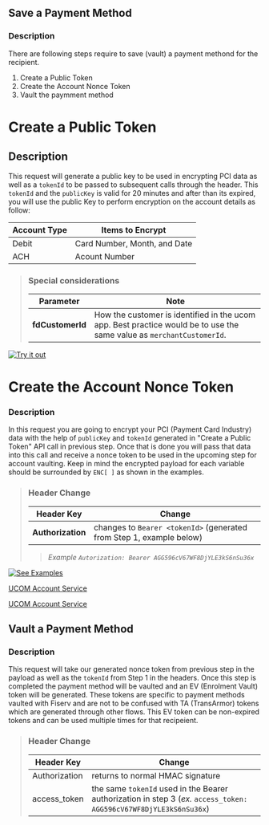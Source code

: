 ## Save a Payment Method

### Description

There are following steps require to save (vault) a payment methond for the recipient.

 1. Create a Public Token
 2. Create the Account Nonce Token
 3. Vault the paymment method


# Create a Public Token

## Description
This request will generate a public key to be used in encrypting PCI data as well as a `tokenId` to be passed to subsequent calls through the header. This `tokenId` and the `publicKey` is valid for 20 minutes and after than its expired, you will use the public Key to perform encryption  on the account details as follow:

| Account Type | Items to Encrypt             |
| ------------ | ---------------------------- |
| Debit        | Card Number, Month, and Date |
| ACH          | Acount Number                |

<!-- theme: success -->
>### Special considerations
>| Parameter               | Note                                                                                                                                                                                   |
>| ----------------------- | -------------------------------------------------------------------------------------------------------------------------------------------------------------------------------------- | 
>| **fdCustomerId**       | How the customer is identified in the ucom app. Best practice would be to use the same value as `merchantCustomerId`.                                                                 |


<!-- TODO: Needs correct link to Get Encryption Key API -->
[![Try it out](../../../../assets/images/button.png)](../api/?type=post&path=/ddp/v1/recipients)



# Create the Account Nonce Token

<!--
type: tab
titles: API, Hosted 
-->

### Description
In this request you are going to encrypt your PCI (Payment Card Industry) data with the help of `publicKey` and `tokenId` generated in "Create a Public Token" API call in previous step. Once that is done you will pass that data into this call and receive a nonce token to be used in the upcoming step for account vaulting. Keep in mind the encrypted payload for each variable should be surrounded by `ENC[ ]` as shown in the examples.

<!-- theme: failure -->
>### **Header Change**
>| Header Key | Change |
>| ---------- | ------ |
>| **Authorization** |  changes to `Bearer <tokenId>` (generated from Step 1, example below) |
>
><!-- theme: success-->
>> *Example `Autorization: Bearer AGG596cV67WF8DjYLE3kS6nSu36x`*

[![See Examples](../../../../assets/images/button.png)](/product/UniversalCommerce/api/?type=get&path=/v1/account-tokens/{nonceTokenId}&branch=develop&version=1.0.0)


[UCOM Account Service](/product/UniversalCommerce/api/?type=get&path=/v1/account-tokens/{nonceTokenId}&branch=develop&version=1.0.0)

<!--
type: tab
-->

[UCOM Account Service](/product/UniversalCommerce/api/?type=get&path=/v1/account-tokens/{nonceTokenId}&branch=develop&version=1.0.0)

<!-- type: tab-end -->

## Vault a Payment Method

### Description

This request will take our generated nonce token from previous step in the payload as well as the `tokenId` from Step 1 in the headers. Once this step is completed the payment method will be vaulted and an EV (Enrolment Vault) token will be generated. These tokens are specific to payment methods vaulted with Fiserv and are not to be confused with TA (TransArmor) tokens which are generated through other flows. This EV token can be non-expired tokens and can be used multiple times for that recipeient.

<!-- theme: failure -->
>### **Header Change**
>| Header Key | Change |
>| ---------- | ------ |
>| Authorization | returns to normal HMAC signature |
>| access_token  | the same `tokenId` used in the Bearer authorization in step 3 (*ex.* `access_token: AGG596cV67WF8DjYLE3kS6nSu36x`) |
><!-- TODO: ADD EXAMPLES HERE-->


